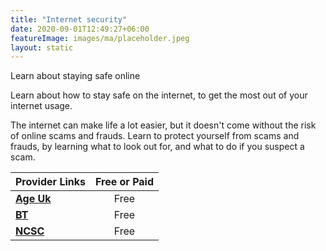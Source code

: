 ```yaml
---
title: "Internet security"
date: 2020-09-01T12:49:27+06:00
featureImage: images/ma/placeholder.jpeg
layout: static
---
```


Learn about staying safe online

Learn about how to stay safe on the internet, to get the most out of your internet usage.

The internet can make life a lot easier, but it doesn't come without the risk of online scams and frauds. Learn to protect yourself from scams and frauds, by learning what to look out for, and what to do if you suspect a scam.

| Provider Links      | Free or Paid  |  
| :-----------          | :--------------:      |  
| [**Age Uk**](https://www.ageuk.org.uk/information-advice/work-learning/technology-internet/internet-security/) | Free | 
| [**BT**](https://community.bt.com/t5/Announcements-Guides-Community/Staying-safe-online-Free-10-minute-training/td-p/2187501) | Free | 
| [**NCSC**](https://www.ncsc.gov.uk/collection/top-tips-for-staying-secure-online) | Free | 
  

<br/><br/>






